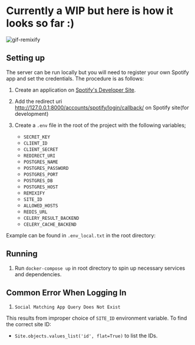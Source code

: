 # Currently a WIP but here is how it looks so far :)

![gif-remixify](https://user-images.githubusercontent.com/71296367/161169298-092aef1e-c8c3-4629-ad5e-704036d42d5b.gif)


## Setting up

The server can be run locally but you will need to register your own Spotify app and set the credentials. The procedure is as follows:

1. Create an application on [Spotify's Developer Site](https://developer.spotify.com/my-applications/).

2. Add the redirect uri http://127.0.0.1:8000/accounts/spotify/login/callback/ on Spotify site(for development)


3. Create a `.env` file in the root of the project with the following variables;

    - `SECRET_KEY`
    - `CLIENT_ID`
    - `CLIENT_SECRET`
    - `REDIRECT_URI`
    - `POSTGRES_NAME`
    - `POSTGRES_PASSWORD`
    - `POSTGRES_PORT`
    - `POSTGRES_DB`
    - `POSTGRES_HOST` 
    - `REMIXIFY`
    - `SITE_ID`
    - `ALLOWED_HOSTS`
    - `REDIS_URL`
    - `CELERY_RESULT_BACKEND`
    - `CELERY_CACHE_BACKEND`


Example can be found in `.env_local.txt` in the root directory:

## Running

1. Run `docker-compose up` in root directory to spin up necessary services and dependencies.


## Common Error When Logging In

1.  `Social Matching App Query Does Not Exist`

This results from improper choice of `SITE_ID` environment variable. To find the correct site ID:
  
- `Site.objects.values_list('id', flat=True)` to list the IDs.
